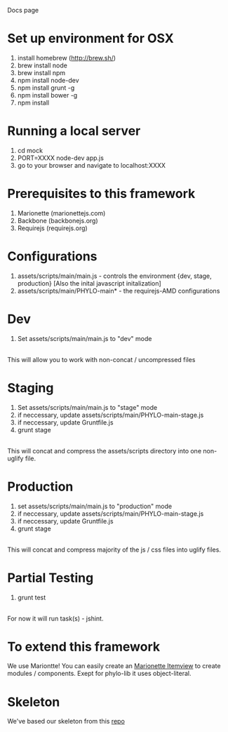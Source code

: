 Docs page

Set up environment for OSX
======
1. install homebrew (http://brew.sh/)
2. brew install node
3. brew install npm
4. npm install node-dev
5. npm install grunt -g
6. npm install bower -g
7. npm install

Running a local server
======
1. cd mock
2. PORT=XXXX node-dev app.js
3. go to your browser and navigate to localhost:XXXX

Prerequisites to this framework
======
1. Marionette (marionettejs.com)
2. Backbone (backbonejs.org)
3. Requirejs (requirejs.org)

Configurations
======
1. assets/scripts/main/main.js - controls the environment {dev, stage, production} [Also the inital javascript initalization]
2. assets/scripts/main/PHYLO-main* - the requirejs-AMD configurations

Dev
====
1. Set assets/scripts/main/main.js to "dev" mode 
<br>
This will allow you to work with non-concat / uncompressed files

Staging
======
1. Set assets/scripts/main/main.js to "stage" mode
2. if neccessary, update assets/scripts/main/PHYLO-main-stage.js
3. if neccessary, update Gruntfile.js
4. grunt stage
<br>
This will concat and compress the assets/scripts directory into one non-uglify file.

Production
====
1. set assets/scripts/main/main.js to "production" mode
2. if neccessary, update assets/scripts/main/PHYLO-main-stage.js
3. if neccessary, update Gruntfile.js
4. grunt stage
<br>
This will concat and compress majority of the js / css files into uglify files.

Partial Testing
=====
1. grunt test
<br>
For now it will run task(s) - jshint.

To extend this framework
======
We use Mariontte! You can easily create an <a href='https://github.com/marionettejs/backbone.marionette/blob/master/docs/marionette.itemview.md'>Marionette Itemview</a> to create modules / components.  Exept for phylo-lib it uses object-literal.

Skeleton
======
We've based our skeleton from this <a href='https://github.com/alfredkam/Boilerplates/tree/master/Marionette'>repo</a> 




